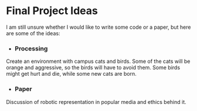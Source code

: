# Final Project Ideas

I am still unsure whether I would like to write some code or a paper, but here are some of the ideas:

- ### Processing

Create an environment with campus cats and birds. Some of the cats will be orange and aggressive, so the birds will have to avoid them. Some birds might get hurt and die, while some new cats are born.

- ### Paper

Discussion of robotic representation in popular media and ethics behind it.
